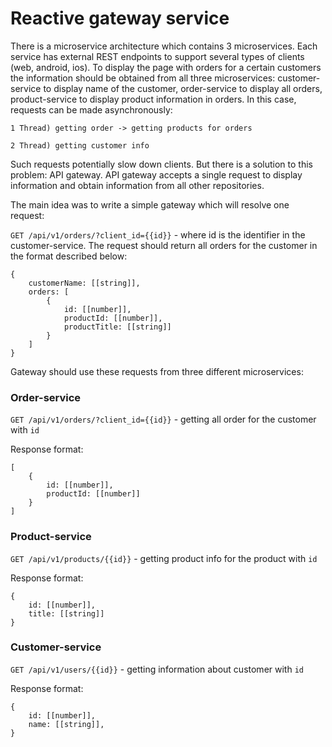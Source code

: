 # Reactive gateway service

There is a microservice architecture which contains 3 microservices. Each service has external REST endpoints to support several types of clients (web, android, ios). To display the page with orders for a certain customers the information should be obtained from all three microservices: customer-service to display name of the customer, order-service to display all orders, product-service to display product information in orders. In this case, requests can be made asynchronously:

`1 Thread) getting order -> getting products for orders`

`2 Thread) getting customer info`

Such requests potentially slow down clients. But there is a solution to this problem: API gateway. API gateway accepts a single request to display information and obtain information from all other repositories.

The main idea was to write a simple gateway which will resolve one request:

`GET /api/v1/orders/?client_id={{id}}` - where id is the identifier in the customer-service. The request should return all orders for the customer in the format described below:
```
{
	customerName: [[string]],
	orders: [
		{
			id: [[number]],
			productId: [[number]],
			productTitle: [[string]]
		}
	]
}
```

Gateway should use these requests from three different microservices:

### Order-service

`GET /api/v1/orders/?client_id={{id}}` - getting all order for the customer with `id`

Response format:
```
[
	{
		id: [[number]],
		productId: [[number]]
	}
]
```

### Product-service

`GET /api/v1/products/{{id}}` - getting product info for the product with `id`

Response format:
```
{
	id: [[number]],
	title: [[string]]
}
```

### Customer-service

`GET /api/v1/users/{{id}}` - getting information about customer with `id`

Response format:
```
{
	id: [[number]],
	name: [[string]],
}
```